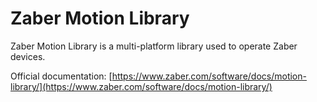 # Zaber Motion Library

Zaber Motion Library is a multi-platform library used to operate Zaber devices.

Official documentation: [https://www.zaber.com/software/docs/motion-library/](https://www.zaber.com/software/docs/motion-library/)
